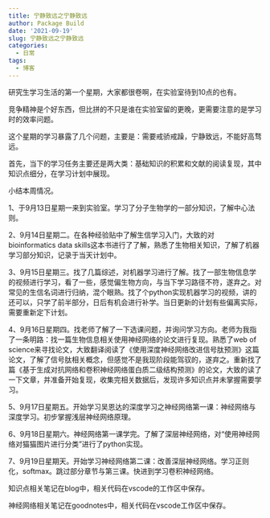 ```yaml
---
title: 宁静致远之宁静致远
author: Package Build
date: '2021-09-19'
slug: 宁静致远之宁静致远
categories:
  - 日常
tags:
  - 博客
---
```


研究生学习生活的第一个星期，大家都很卷啊，在实验室待到10点的也有。

竞争精神是个好东西，但比拼的不只是谁在实验室留的更晚，更需要注意的是学习时的效率问题。

这个星期的学习暴露了几个问题，主要是：需要戒骄戒躁，宁静致远，不能好高骛远。

首先，当下的学习任务主要还是两大类：基础知识的积累和文献的阅读复现，其中知识点细分，在学习计划中展现。

小结本周情况。

1、于9月13日星期一来到实验室。学习了分子生物学的一部分知识，了解中心法则。

2、9月14日星期二。在各种经验贴中了解生信学习入门，大致的对bioinformatics data skills这本书进行了了解，熟悉了生物相关知识，了解了机器学习部分知识，记录于当天计划中。

3、9月15日星期三。找了几篇综述，对机器学习进行了解。找了一部生物信息学的视频进行学习，看了一些，感觉偏生物方向，与当下学习路径不符，遂弃之。对常见的生信名词进行归纳，混个眼熟。找了个python实现机器学习的视频，讲的还可以，只学了前半部分，日后有机会进行补学。当日更新的计划有些偏离实际，需要重新定下计划。

4、9月16日星期四。找老师了解了一下选课问题，并询问学习方向。老师为我指了一条明路：找一篇生物信息相关使用神经网络的论文进行复现。熟悉了web of science来寻找论文，大致翻译阅读了《使用深度神经网络改进信号肽预测》这篇论文，了解了信号肽相关概念，但感觉不是我现阶段能驾驭的，遂弃之。重新找了篇《基于生成对抗网络和卷积神经网络蛋白质二级结构预测》的论文，大致的读了一下文章，并准备开始复现，收集完相关数据后，发现许多知识点并未掌握需要学习。

5、9月17日星期五。开始学习吴恩达的深度学习之神经网络第一课：神经网络与深度学习。初步掌握浅层神经网络原理。

6、9月18日星期六。神经网络第一课学完。了解了深层神经网络，对“使用神经网络对猫猫图片进行分类”进行了python实现。

7、9月19日星期天。开始学习神经网络第二课：改善深层神经网络。学习正则化，softmax。跳过部分章节与第三课。快进到学习卷积神经网络。

知识点相关笔记在blog中，相关代码在vscode的工作区中保存。

神经网络相关笔记在goodnotes中，相关代码在vscode工作区中保存。
